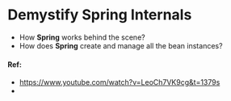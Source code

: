 # Demystify Spring Internals

- How **Spring** works behind the scene?
- How does **Spring** create and manage all the bean instances?

#### Ref:
- https://www.youtube.com/watch?v=LeoCh7VK9cg&t=1379s
- 